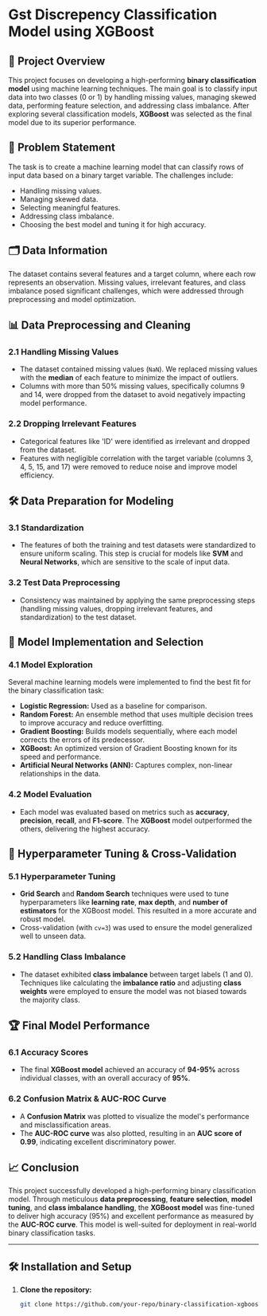 # Gst Discrepency Classification Model using XGBoost

## 📘 Project Overview

This project focuses on developing a high-performing **binary classification model** using machine learning techniques. The main goal is to classify input data into two classes (0 or 1) by handling missing values, managing skewed data, performing feature selection, and addressing class imbalance. After exploring several classification models, **XGBoost** was selected as the final model due to its superior performance.

## 📝 Problem Statement

The task is to create a machine learning model that can classify rows of input data based on a binary target variable. The challenges include:

- Handling missing values.
- Managing skewed data.
- Selecting meaningful features.
- Addressing class imbalance.
- Choosing the best model and tuning it for high accuracy.

## 🗂️ Data Information

The dataset contains several features and a target column, where each row represents an observation. Missing values, irrelevant features, and class imbalance posed significant challenges, which were addressed through preprocessing and model optimization.

## 📊 Data Preprocessing and Cleaning

### 2.1 Handling Missing Values

- The dataset contained missing values (`NaN`). We replaced missing values with the **median** of each feature to minimize the impact of outliers.
- Columns with more than 50% missing values, specifically columns 9 and 14, were dropped from the dataset to avoid negatively impacting model performance.

### 2.2 Dropping Irrelevant Features

- Categorical features like 'ID' were identified as irrelevant and dropped from the dataset.
- Features with negligible correlation with the target variable (columns 3, 4, 5, 15, and 17) were removed to reduce noise and improve model efficiency.

## 🛠️ Data Preparation for Modeling

### 3.1 Standardization

- The features of both the training and test datasets were standardized to ensure uniform scaling. This step is crucial for models like **SVM** and **Neural Networks**, which are sensitive to the scale of input data.

### 3.2 Test Data Preprocessing

- Consistency was maintained by applying the same preprocessing steps (handling missing values, dropping irrelevant features, and standardization) to the test dataset.

## 🤖 Model Implementation and Selection

### 4.1 Model Exploration

Several machine learning models were implemented to find the best fit for the binary classification task:

- **Logistic Regression:** Used as a baseline for comparison.
- **Random Forest:** An ensemble method that uses multiple decision trees to improve accuracy and reduce overfitting.
- **Gradient Boosting:** Builds models sequentially, where each model corrects the errors of its predecessor.
- **XGBoost:** An optimized version of Gradient Boosting known for its speed and performance.
- **Artificial Neural Networks (ANN):** Captures complex, non-linear relationships in the data.

### 4.2 Model Evaluation

- Each model was evaluated based on metrics such as **accuracy**, **precision**, **recall**, and **F1-score**. The **XGBoost** model outperformed the others, delivering the highest accuracy.

## 🔧 Hyperparameter Tuning & Cross-Validation

### 5.1 Hyperparameter Tuning

- **Grid Search** and **Random Search** techniques were used to tune hyperparameters like **learning rate**, **max depth**, and **number of estimators** for the XGBoost model. This resulted in a more accurate and robust model.
- Cross-validation (with `cv=3`) was used to ensure the model generalized well to unseen data.

### 5.2 Handling Class Imbalance

- The dataset exhibited **class imbalance** between target labels (1 and 0). Techniques like calculating the **imbalance ratio** and adjusting **class weights** were employed to ensure the model was not biased towards the majority class.

## 🏆 Final Model Performance

### 6.1 Accuracy Scores

- The final **XGBoost model** achieved an accuracy of **94-95%** across individual classes, with an overall accuracy of **95%**.

### 6.2 Confusion Matrix & AUC-ROC Curve

- A **Confusion Matrix** was plotted to visualize the model's performance and misclassification areas.
- The **AUC-ROC curve** was also plotted, resulting in an **AUC score of 0.99**, indicating excellent discriminatory power.

## 📈 Conclusion

This project successfully developed a high-performing binary classification model. Through meticulous **data preprocessing**, **feature selection**, **model tuning**, and **class imbalance handling**, the **XGBoost model** was fine-tuned to deliver high accuracy (95%) and excellent performance as measured by the **AUC-ROC curve**. This model is well-suited for deployment in real-world binary classification tasks.

---

## 🛠️ Installation and Setup

1. **Clone the repository:**
   ```bash
   git clone https://github.com/your-repo/binary-classification-xgboost.git

